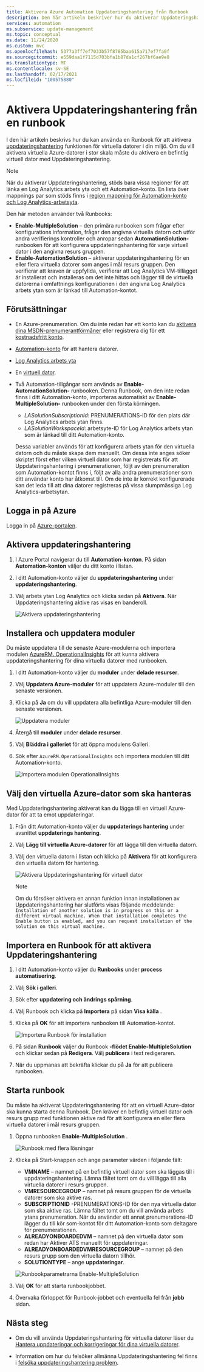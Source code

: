 ```yaml
---
title: Aktivera Azure Automation Uppdateringshantering från Runbook
description: Den här artikeln beskriver hur du aktiverar Uppdateringshantering från en Runbook.
services: automation
ms.subservice: update-management
ms.topic: conceptual
ms.date: 11/24/2020
ms.custom: mvc
ms.openlocfilehash: 5377a3ff7ef7033b57f8785baa615a717ef7fa0f
ms.sourcegitcommit: e559daa1f7115d703bfa1b87da1cf267bf6ae9e8
ms.translationtype: MT
ms.contentlocale: sv-SE
ms.lasthandoff: 02/17/2021
ms.locfileid: "100575880"
---
```

# <a name="enable-update-management-from-a-runbook"></a>Aktivera Uppdateringshantering från en runbook

I den här artikeln beskrivs hur du kan använda en Runbook för att aktivera [uppdateringshantering](overview.md) funktionen för virtuella datorer i din miljö. Om du vill aktivera virtuella Azure-datorer i stor skala måste du aktivera en befintlig virtuell dator med Uppdateringshantering.

> [!NOTE]
> När du aktiverar Uppdateringshantering, stöds bara vissa regioner för att länka en Log Analytics arbets yta och ett Automation-konto. En lista över mappnings par som stöds finns i [region mappning för Automation-konto och Log Analytics-arbetsyta](../how-to/region-mappings.md).

Den här metoden använder två Runbooks:

* **Enable-MultipleSolution** – den primära runbooken som frågar efter konfigurations information, frågar den angivna virtuella datorn och utför andra verifierings kontroller och anropar sedan **AutomationSolution-** runbooken för att konfigurera uppdateringshantering för varje virtuell dator i den angivna resurs gruppen.
* **Enable-AutomationSolution** – aktiverar uppdateringshantering för en eller flera virtuella datorer som anges i mål resurs gruppen. Den verifierar att kraven är uppfyllda, verifierar att Log Analytics VM-tillägget är installerat och installeras om det inte hittas och lägger till de virtuella datorerna i omfattnings konfigurationen i den angivna Log Analytics arbets ytan som är länkad till Automation-kontot.

## <a name="prerequisites"></a>Förutsättningar

* En Azure-prenumeration. Om du inte redan har ett konto kan du [aktivera dina MSDN-prenumerantförmåner](https://azure.microsoft.com/pricing/member-offers/msdn-benefits-details/) eller registrera dig för ett [kostnadsfritt konto](https://azure.microsoft.com/free/?WT.mc_id=A261C142F).
* [Automation-konto](../automation-security-overview.md) för att hantera datorer.
* [Log Analytics arbets yta](../../azure-monitor/logs/design-logs-deployment.md)
* En [virtuell dator](../../virtual-machines/windows/quick-create-portal.md).
* Två Automation-tillgångar som används av **Enable-AutomationSolution-** runbooken. Denna Runbook, om den inte redan finns i ditt Automation-konto, importeras automatiskt av **Enable-MultipleSolution-** runbooken under den första körningen.
    * *LASolutionSubscriptionId*: PRENUMERATIONS-ID för den plats där Log Analytics arbets ytan finns.
    * *LASolutionWorkspaceId*: arbetsyte-ID för Log Analytics arbets ytan som är länkad till ditt Automation-konto.

    Dessa variabler används för att konfigurera arbets ytan för den virtuella datorn och du måste skapa dem manuellt. Om dessa inte anges söker skriptet först efter vilken virtuell dator som har registrerats för att Uppdateringshantering i prenumerationen, följt av den prenumeration som Automation-kontot finns i, följt av alla andra prenumerationer som ditt användar konto har åtkomst till. Om de inte är korrekt konfigurerade kan det leda till att dina datorer registreras på vissa slumpmässiga Log Analytics-arbetsytan.

## <a name="sign-in-to-azure"></a>Logga in på Azure

Logga in på [Azure-portalen](https://portal.azure.com).

## <a name="enable-update-management"></a>Aktivera uppdateringshantering

1. I Azure Portal navigerar du till **Automation-konton**. På sidan **Automation-konton** väljer du ditt konto i listan.

2. I ditt Automation-konto väljer du **uppdateringshantering** under **uppdateringshantering**.

3. Välj arbets ytan Log Analytics och klicka sedan på **Aktivera**. När Uppdateringshantering aktive ras visas en banderoll.

    ![Aktivera uppdateringshantering](media/enable-from-runbook/enable-update-management.png)

## <a name="install-and-update-modules"></a>Installera och uppdatera moduler

Du måste uppdatera till de senaste Azure-modulerna och importera modulen [AzureRM. OperationalInsights](/powershell/module/azurerm.operationalinsights) för att kunna aktivera uppdateringshantering för dina virtuella datorer med runbooken.

1. I ditt Automation-konto väljer du **moduler** under **delade resurser**.

2. Välj **Uppdatera Azure-moduler** för att uppdatera Azure-moduler till den senaste versionen.

3. Klicka på **Ja** om du vill uppdatera alla befintliga Azure-moduler till den senaste versionen.

    ![Uppdatera moduler](media/enable-from-runbook/update-modules.png)

4. Återgå till **moduler** under **delade resurser**.

5. Välj **Bläddra i galleriet** för att öppna modulens Galleri.

6. Sök efter `AzureRM.OperationalInsights` och importera modulen till ditt Automation-konto.

    ![Importera modulen OperationalInsights](media/enable-from-runbook/import-operational-insights-module-azurerm.png)

## <a name="select-azure-vm-to-manage"></a>Välj den virtuella Azure-dator som ska hanteras

Med Uppdateringshantering aktiverat kan du lägga till en virtuell Azure-dator för att ta emot uppdateringar.

1. Från ditt Automation-konto väljer du **uppdaterings hantering** under avsnittet **uppdaterings hantering**.

2. Välj **Lägg till virtuella Azure-datorer** för att lägga till den virtuella datorn.

3. Välj den virtuella datorn i listan och klicka på **Aktivera** för att konfigurera den virtuella datorn för hantering.

   ![Aktivera Uppdateringshantering för virtuell dator](media/enable-from-runbook/enable-update-management-vm.png)

    > [!NOTE]
    > Om du försöker aktivera en annan funktion innan installationen av Uppdateringshantering har slutförts visas följande meddelande: `Installation of another solution is in progress on this or a different virtual machine. When that installation completes the Enable button is enabled, and you can request installation of the solution on this virtual machine.`

## <a name="import-a-runbook-to-enable-update-management"></a>Importera en Runbook för att aktivera Uppdateringshantering

1. I ditt Automation-konto väljer du **Runbooks** under **process automatisering**.

2. Välj **Sök i galleri**.

3. Sök efter **uppdatering och ändrings spårning**.

4. Välj Runbook och klicka på **Importera** på sidan **Visa källa** .

5. Klicka på **OK** för att importera runbooken till Automation-kontot.

   ![Importera Runbook för installation](media/enable-from-runbook/import-from-gallery.png)

6. På sidan **Runbook** väljer du Runbook **-flödet Enable-MultipleSolution** och klickar sedan på **Redigera**. Välj  **publicera** i text redigeraren.

7. När du uppmanas att bekräfta klickar du på **Ja** för att publicera runbooken.

## <a name="start-the-runbook"></a>Starta runbook

Du måste ha aktiverat Uppdateringshantering för att en virtuell Azure-dator ska kunna starta denna Runbook. Den kräver en befintlig virtuell dator och resurs grupp med funktionen aktive rad för att konfigurera en eller flera virtuella datorer i mål resurs gruppen.

1. Öppna runbooken **Enable-MultipleSolution** .

   ![Runbook med flera lösningar](media/enable-from-runbook/runbook-overview.png)

2. Klicka på Start-knappen och ange parameter värden i följande fält:

   * **VMNAME** – namnet på en befintlig virtuell dator som ska läggas till i uppdateringshantering. Lämna fältet tomt om du vill lägga till alla virtuella datorer i resurs gruppen.
   * **VMRESOURCEGROUP** – namnet på resurs gruppen för de virtuella datorer som ska aktive ras.
   * **SUBSCRIPTIONID** -PRENUMERATIONS-ID för den nya virtuella dator som ska aktive ras. Lämna fältet tomt om du vill använda arbets ytans prenumeration. När du använder ett annat prenumerations-ID lägger du till kör som-kontot för ditt Automation-konto som deltagare för prenumerationen.
   * **ALREADYONBOARDEDVM** – namnet på den virtuella dator som redan har Aktiver ATS manuellt för uppdateringar.
   * **ALREADYONBOARDEDVMRESOURCEGROUP** – namnet på den resurs grupp som den virtuella datorn tillhör.
   * **SOLUTIONTYPE** – ange **uppdateringar**.

   ![Runbookparametrarna Enable-MultipleSolution](media/enable-from-runbook/runbook-parameters.png)

3. Välj **OK** för att starta runbookjobbet.

4. Övervaka förloppet för Runbook-jobbet och eventuella fel från **jobb** sidan.

## <a name="next-steps"></a>Nästa steg

* Om du vill använda Uppdateringshantering för virtuella datorer läser du [Hantera uppdateringar och korrigeringar för dina virtuella datorer](manage-updates-for-vm.md).

* Information om hur du felsöker allmänna Uppdateringshantering fel finns i [felsöka uppdateringshantering problem](../troubleshoot/update-management.md).
